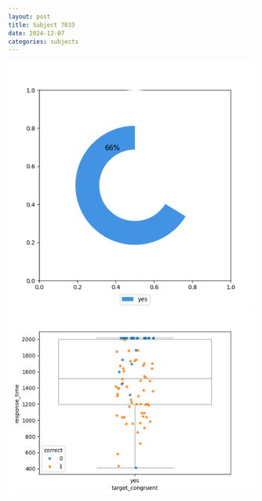 ```yaml
---
layout: post
title: Subject 7033
date: 2024-12-07
categories: subjects
---
```


![](data/7033/run-22/7033_accuracy_target_congruence.png)
![](data/7033/run-22/7033_rt_congruence.png)
